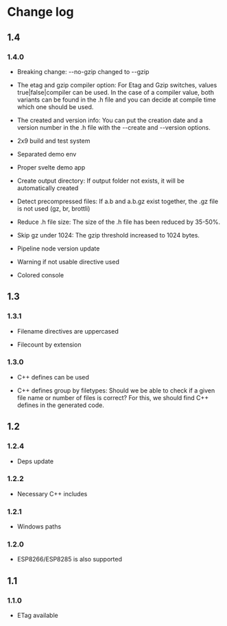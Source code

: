 # Change log

## 1.4

### 1.4.0

- Breaking change: --no-gzip changed to --gzip

- The etag and gzip compiler option: For Etag and Gzip switches, values ​​true|false|compiler can be used. In the case of a compiler value, both variants can be found in the .h file and you can decide at compile time which one should be used.

- The created and version info: You can put the creation date and a version number in the .h file with the --create and --version options.

- 2x9 build and test system

- Separated demo env

- Proper svelte demo app

- Create output directory: If output folder not exists, it will be automatically created

- Detect precompressed files: If a.b and a.b.gz exist together, the .gz file is not used (gz, br, brottli)

- Reduce .h file size: The size of the .h file has been reduced by 35-50%.

- Skip gz under 1024: The gzip threshold increased to 1024 bytes.

- Pipeline node version update

- Warning if not usable directive used

- Colored console

## 1.3

### 1.3.1

- Filename directives are uppercased

- Filecount by extension

### 1.3.0

- C++ defines can be used

- C++ defines group by filetypes: Should we be able to check if a given file name or number of files is correct? For this, we should find C++ defines in the generated code.

## 1.2

### 1.2.4

- Deps update

### 1.2.2

- Necessary C++ includes

### 1.2.1

- Windows paths

### 1.2.0

- ESP8266/ESP8285 is also supported

## 1.1

### 1.1.0

- ETag available
